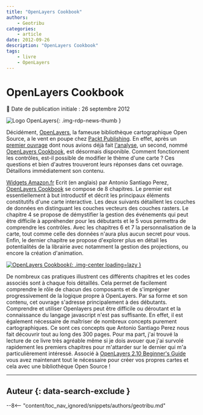 ```yaml
---
title: "OpenLayers Cookbook"
authors:
    - Geotribu
categories:
    - article
date: 2012-09-26
description: "OpenLayers Cookbook"
tags:
    - livre
    - OpenLayers
---
```


# OpenLayers Cookbook

:calendar: Date de publication initiale : 26 septembre 2012

![Logo OpenLayers](https://cdn.geotribu.fr/img/logos-icones/logiciels_librairies/openlayers.png){: .img-rdp-news-thumb }

Décidément, [OpenLayers](https://openlayers.org/), la fameuse bibliothèque cartographique Open Source, a le vent en poupe chez [Packt Publishing](http://www.packtpub.com/). En effet, après un [premier ouvrage](http://www.packtpub.com/openlayers-2-1-javascript-web-mapping-library-beginners-guide/book) dont nous avions déjà fait [l'analyse](http://geotribu.net/node/430), un second, nommé [OpenLayers Cookbook](http://www.packtpub.com/openlayers-create-gis-web-applications-cookbook/book), est désormais disponible. Comment fonctionnent les contrôles, est-il possible de modifier le thème d'une carte ? Ces questions et bien d'autres trouveront leurs réponses dans cet ouvrage. Détaillons immédiatement son contenu.

[Widgets Amazon.fr](http://ws.amazon.fr/widgets/q?rt=tf_mfw&ServiceVersion=20070822&MarketPlace=FR&ID=V20070822%2FFR%2Fgeotribu-21%2F8001%2F1c9e5d51-ce3b-4796-9862-ab36eda51a5c&Operation=NoScript) Ecrit (en anglais) par Antonio Santiago Perez, [OpenLayers Cookbook](http://www.amazon.fr/gp/product/1849517843/ref=as_li_qf_sp_asin_il_tl?ie=UTF8&tag=geotribu-21&linkCode=as2&camp=1642&creative=6746&creativeASIN=1849517843) se compose de 8 chapitres. Le premier est essentiellement à but introductif et décrit les principaux éléments constitutifs d'une carte interactive. Les deux suivants détaillent les couches de données en distinguant les couches vecteurs des couches rasters. Le chapitre 4 se propose de démystifier la gestion des événements qui peut être difficile à appréhender pour les débutants et le 5 vous permettra de comprendre les contrôles. Avec les chapitres 6 et 7 la personnalisation de la carte, tout comme celle des données n'aura plus aucun secret pour vous. Enfin, le dernier chapitre se propose d'explorer plus en détail les potentialités de la librairie avec notamment la gestion des projections, ou encore la création d'animation.

[![OpenLayers Cookbook](https://cdn.geotribu.fr/img/articles-blog-rdp/capture-ecran/7843OS_OpenLayer%20Cookbook_cov_0.jpg "OpenLayers Cookbook"){: .img-center loading=lazy }](http://www.amazon.fr/gp/product/1849517843/ref=as_li_qf_sp_asin_il_tl?ie=UTF8&tag=geotribu-21&linkCode=as2&camp=1642&creative=6746&creativeASIN=1849517843)

De nombreux cas pratiques illustrent ces différents chapitres et les codes associés sont à chaque fois détaillés. Cela permet de facilement comprendre le rôle de chacun des composants et de s'imprégner progressivement de la logique propre à OpenLayers. Par sa forme et son contenu, cet ouvrage s'adresse principalement à des débutants. Comprendre et utiliser Openlayers peut être difficile ou déroutant et la connaissance du langage javascript n'est pas suffisante. En effet, il est également nécessaire de maîtriser de nombreux concepts purement cartographiques. Ce sont ces concepts que Antonio Santiago Perez nous fait découvrir tout au long des 300 pages. Pour ma part, j'ai trouvé la lecture de ce livre très agréable même si je dois avouer que j'ai survolé rapidement les premiers chapitres pour m'attarder sur le dernier qui m'a particulièrement intéressé. Associé à [OpenLayers 2.10 Beginner's Guide](http://www.packtpub.com/openlayers-2-1-javascript-web-mapping-library-beginners-guide/book) vous avez maintenant tout le nécessaire pour créer vos propres cartes et cela avec une bibliothèque Open Source !

----

## Auteur {: data-search-exclude }

--8<-- "content/toc_nav_ignored/snippets/authors/geotribu.md"
